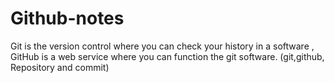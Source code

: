 # Github-notes
Git is the version control where you can check your history in a software , GitHub is a web service where you can function the git software. (git,github, Repository and commit)
